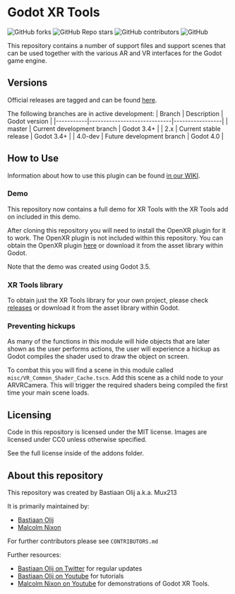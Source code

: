 # Godot XR Tools

![GitHub forks](https://img.shields.io/github/forks/godotvr/godot-xr-tools?style=plastic)
![GitHub Repo stars](https://img.shields.io/github/stars/godotvr/godot-xr-tools?style=plastic)
![GitHub contributors](https://img.shields.io/github/contributors/godotvr/godot-xr-tools?style=plastic)
![GitHub](https://img.shields.io/github/license/godotvr/godot-xr-tools?style=plastic)

This repository contains a number of support files and support scenes that can be used together with the various AR and VR interfaces for the Godot game engine.

## Versions

Official releases are tagged and can be found [here](https://github.com/GodotVR/godot-xr-tools/releases).

The following branches are in active development:
|  Branch   |  Description                |  Godot version  |
|-----------|-----------------------------|-----------------|
|  master   | Current development branch  |  Godot 3.4+     |
|  2.x      | Current stable release      |  Godot 3.4+     |
|  4.0-dev  | Future development branch   |  Godot 4.0      |

## How to Use

Information about how to use this plugin can be found [in our WIKI](https://github.com/GodotVR/godot-xr-tools/wiki).

### Demo

This repository now contains a full demo for XR Tools with the XR Tools add on included in this demo.

After cloning this repository you will need to install the OpenXR plugin for it to work. The OpenXR plugin is not included within this repository.
You can obtain the OpenXR plugin [here](https://github.com/GodotVR/godot_openxr/releases) or download it from the asset library within Godot.

Note that the demo was created using Godot 3.5.

### XR Tools library

To obtain just the XR Tools library for your own project, please check [releases](https://github.com/GodotVR/godot-xr-tools/releases) or download it from the asset library within Godot.

### Preventing hickups

As many of the functions in this module will hide objects that are later shown as the user performs actions, the user will experience a hickup as Godot compiles the shader used to draw the object on screen.

To combat this you will find a scene in this module called `misc/VR_Common_Shader_Cache.tscn`.
Add this scene as a child node to your ARVRCamera. This will trigger the required shaders being
compiled the first time your main scene loads.

## Licensing

Code in this repository is licensed under the MIT license.
Images are licensed under CC0 unless otherwise specified.

See the full license inside of the addons folder.

## About this repository

This repository was created by Bastiaan Olij a.k.a. Mux213

It is primarily maintained by:
- [Bastiaan Olij](https://github.com/BastiaanOlij/)
- [Malcolm Nixon](https://github.com/Malcolmnixon/)

For further contributors please see `CONTRIBUTORS.md`

Further resources:
- [Bastiaan Olij on Twitter](https://twitter.com/mux213) for regular updates
- [Bastiaan Olij on Youtube](https://www.youtube.com/BastiaanOlij) for tutorials
- [Malcolm Nixon on Youtube](https://www.youtube.com/user/MalcolmANixon) for demonstrations of Godot XR Tools.
